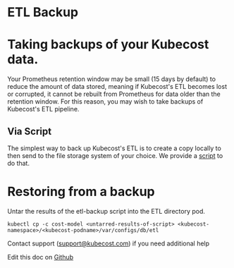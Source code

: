 ETL Backup
==========

# Taking backups of your Kubecost data.
Your Prometheus retention window may be small (15 days by default) to reduce the amount of data stored, meaning if Kubecost's ETL becomes lost or corrupted, it cannot be rebuilt from Prometheus for data older than the retention window. For this reason, you may wish to take backups of Kubecost's ETL pipeline.

## Via Script
The simplest way to back up Kubecost's ETL is to create a copy locally to then send to the file storage system of your choice. We provide a [script](https://github.com/kubecost/etl-backup) to do that.


# Restoring from a backup
Untar the results of the etl-backup script into the ETL directory pod.


```kubectl cp -c cost-model <untarred-results-of-script> <kubecost-namespace>/<kubecost-podname>/var/configs/db/etl```


Contact support (support@kubecost.com) if you need additional help

Edit this doc on [Github](https://github.com/kubecost/docs/blob/main/etl-backup.md)

<!--- {"article":"4407601811095","section":"4402815656599","permissiongroup":"1500001277122"} --->